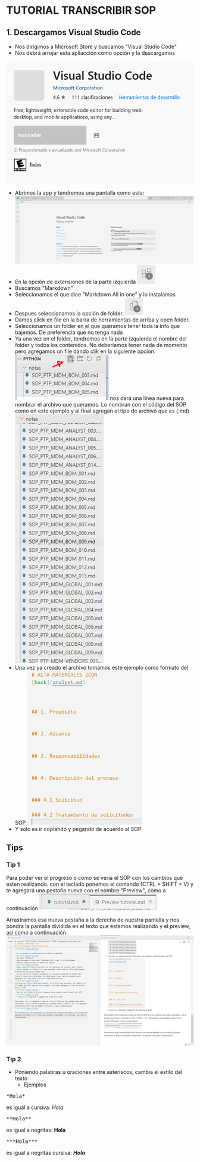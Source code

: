 # TUTORIAL TRANSCRIBIR SOP

## 1. Descargamos Visual Studio Code
- Nos dirigimos a Microsoft Store y buscamos "Visual Studio Code"
- Nos debrá arrojar esta apliacción como opción y la descargamos
  
![alt text](image-367.png)

- Abrimos la app y tendremos una pantalla como esta:
![alt text](image-368.png)
- En la opción de extensiones de la parte izquierda
![alt text](image-369.png)
- Buscamos "Markdown"
- Seleccionamos el que dice "Markdown All in one" y lo instalamos.
- Despues seleccionamos la opción de folder.
![alt text](image-370.png)
- Damos click en file en la barra de herramientas de arriba y open folder.
- Seleccionamos un folder en el que queramos tener toda la info que bajemos. De preferencia que no tenga nada
- Ya una vez en el folder, tendremos en la parte izquierda el nombre del folder y todos los contenidos. No deberíamos tener nada de momento pero agregamos un file dando clik en la siguiente opcion.
![alt text](image-371.png)
nos dará una linea nueva para nombrar el archivo que queramos. Lo nombran con el código del SOP como en este ejemplo y al final agregan el tipo de archivo que es (.md)
![alt text](image-372.png)
- Una vez ya creado el archivo tomamos este ejemplo como formato del SOP
![alt text](image-373.png)
- Y solo es ir copiando y pegando de acuerdo al SOP.

## Tips
### Tip 1
Para poder ver el progreso o como se vería el SOP con los cambios que esten realizando. con el teclado ponemos el comando (CTRL + SHIFT + V) y te agregará una pestaña nueva con el nombre "Preview", como a continuación
![alt text](image-374.png)

Arrastramos esa nueva pestaña a la derecha de nuestra pantalla y nos pondra la pantalla dividida en el texto que estamos realizando y el preview, asi como a continuación
![alt text](image-375.png)

### Tip 2
- Poniendo palabras u oraciones entre asteriscos, cambia el estilo del texto
  - Ejemplos
<pre>*Hola*</pre>
es igual a cursiva: *Hola*

<pre>**Hola**</pre>
es igual a negritas: **Hola**

<pre>***Hola***</pre>
es igual a negritas cursiva: ***Hola***










